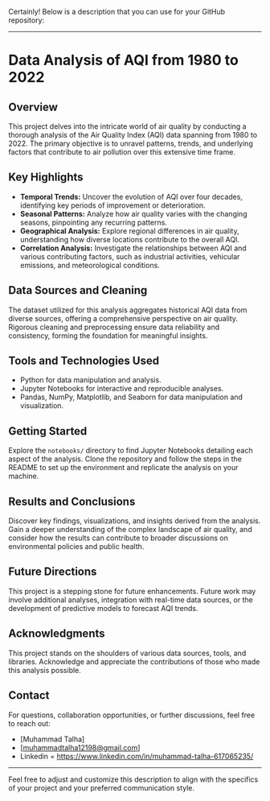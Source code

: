 Certainly! Below is a description that you can use for your GitHub repository:

---

# Data Analysis of AQI from 1980 to 2022

## Overview

This project delves into the intricate world of air quality by conducting a thorough analysis of the Air Quality Index (AQI) data spanning from 1980 to 2022. The primary objective is to unravel patterns, trends, and underlying factors that contribute to air pollution over this extensive time frame.

## Key Highlights

- **Temporal Trends:** Uncover the evolution of AQI over four decades, identifying key periods of improvement or deterioration.
- **Seasonal Patterns:** Analyze how air quality varies with the changing seasons, pinpointing any recurring patterns.
- **Geographical Analysis:** Explore regional differences in air quality, understanding how diverse locations contribute to the overall AQI.
- **Correlation Analysis:** Investigate the relationships between AQI and various contributing factors, such as industrial activities, vehicular emissions, and meteorological conditions.

## Data Sources and Cleaning

The dataset utilized for this analysis aggregates historical AQI data from diverse sources, offering a comprehensive perspective on air quality. Rigorous cleaning and preprocessing ensure data reliability and consistency, forming the foundation for meaningful insights.

## Tools and Technologies Used

- Python for data manipulation and analysis.
- Jupyter Notebooks for interactive and reproducible analyses.
- Pandas, NumPy, Matplotlib, and Seaborn for data manipulation and visualization.

## Getting Started

Explore the `notebooks/` directory to find Jupyter Notebooks detailing each aspect of the analysis. Clone the repository and follow the steps in the README to set up the environment and replicate the analysis on your machine.

## Results and Conclusions

Discover key findings, visualizations, and insights derived from the analysis. Gain a deeper understanding of the complex landscape of air quality, and consider how the results can contribute to broader discussions on environmental policies and public health.

## Future Directions

This project is a stepping stone for future enhancements. Future work may involve additional analyses, integration with real-time data sources, or the development of predictive models to forecast AQI trends.

## Acknowledgments

This project stands on the shoulders of various data sources, tools, and libraries. Acknowledge and appreciate the contributions of those who made this analysis possible.

## Contact

For questions, collaboration opportunities, or further discussions, feel free to reach out:

- [Muhammad Talha]
- [muhammadtalha12198@gmail.com]
- Linkedin = https://www.linkedin.com/in/muhammad-talha-617065235/


---

Feel free to adjust and customize this description to align with the specifics of your project and your preferred communication style.
